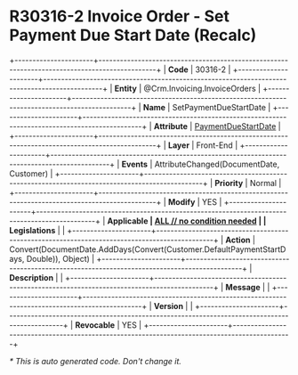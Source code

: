 ﻿---
erp.type: front-end-business-rule
erp.entity: Crm.Invoicing.InvoiceOrders
---

# R30316-2 Invoice Order - Set Payment Due Start Date (Recalc)
+----------------------+----------------------------------------------------------------------------------------------+
| **Code**             | 30316-2                                                                                      |
+----------------------+----------------------------------------------------------------------------------------------+
| **Entity**           | @Crm.Invoicing.InvoiceOrders                                                                 |
+----------------------+----------------------------------------------------------------------------------------------+
| **Name**             | SetPaymentDueStartDate                                                                       |
+----------------------+----------------------------------------------------------------------------------------------+
| **Attribute**        | [PaymentDueStartDate](../entities/Crm.Invoicing.InvoiceOrders.md#paymentduestartdate)        |
+----------------------+----------------------------------------------------------------------------------------------+
| **Layer**            | Front-End                                                                                    |
+----------------------+----------------------------------------------------------------------------------------------+
| **Events**           | AttributeChanged(DocumentDate, Customer)                                                     |
+----------------------+----------------------------------------------------------------------------------------------+
| **Priority**         | Normal                                                                                       |
+----------------------+----------------------------------------------------------------------------------------------+
| **Modify**           | YES                                                                                          |
+----------------------+----------------------------------------------------------------------------------------------+
| **Applicable         | [ALL // no condition needed](xref:applicable-legislations)                                   |
| Legislations**       |                                                                                              |
+----------------------+----------------------------------------------------------------------------------------------+
| **Action**           | Convert(DocumentDate.AddDays(Convert(Customer.DefaultPaymentStartDays, Double)), Object)     |
+----------------------+----------------------------------------------------------------------------------------------+
| **Description**      |                                                                                              |
+----------------------+----------------------------------------------------------------------------------------------+
| **Message**          |                                                                                              |
+----------------------+----------------------------------------------------------------------------------------------+
| **Version**          |                                                                                              |
+----------------------+----------------------------------------------------------------------------------------------+
| **Revocable**        | YES                                                                                          |
+----------------------+----------------------------------------------------------------------------------------------+

*\* This is auto generated code. Don't change it.*
